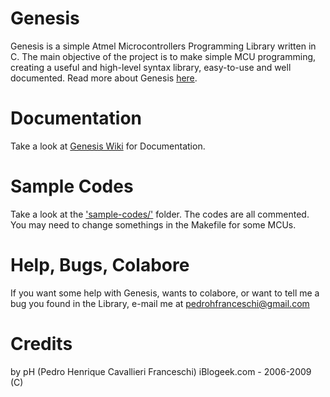 # Genesis
Genesis is a simple Atmel Microcontrollers Programming Library written in C. The main objective of the project is to make simple MCU programming, creating a useful and high-level syntax library, easy-to-use and well documented. Read more about Genesis [here](http://wiki.github.com/pedrofranceschi/Genesis).

# Documentation
Take a look at [Genesis Wiki](http://wiki.github.com/pedrofranceschi/Genesis) for Documentation.

# Sample Codes
Take a look at the ['sample-codes/'](http://github.com/pedrofranceschi/Genesis/tree/eccdce9cddbb3eb61e1ad30ddeb79eded35f2fe2/sample-codes) folder. The codes are all commented. You may need to change somethings in the Makefile for some MCUs.

# Help, Bugs, Colabore
If you want some help with Genesis, wants to colabore, or want to tell me a bug you found in the Library, e-mail me at pedrohfranceschi@gmail.com

# Credits
by pH (Pedro Henrique Cavallieri Franceschi)
iBlogeek.com - 2006-2009 (C)